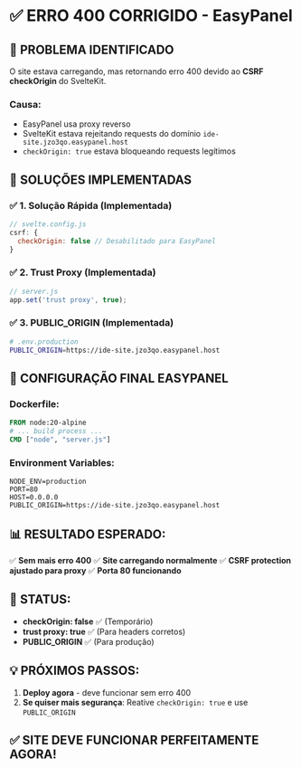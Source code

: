 # ✅ ERRO 400 CORRIGIDO - EasyPanel

## 🎯 PROBLEMA IDENTIFICADO
O site estava carregando, mas retornando erro 400 devido ao **CSRF checkOrigin** do SvelteKit.

### Causa:
- EasyPanel usa proxy reverso
- SvelteKit estava rejeitando requests do domínio `ide-site.jzo3qo.easypanel.host`
- `checkOrigin: true` estava bloqueando requests legítimos

## 🔧 SOLUÇÕES IMPLEMENTADAS

### ✅ **1. Solução Rápida (Implementada)**
```javascript
// svelte.config.js
csrf: {
  checkOrigin: false // Desabilitado para EasyPanel
}
```

### ✅ **2. Trust Proxy (Implementada)**
```javascript
// server.js
app.set('trust proxy', true);
```

### ✅ **3. PUBLIC_ORIGIN (Implementada)**
```bash
# .env.production
PUBLIC_ORIGIN=https://ide-site.jzo3qo.easypanel.host
```

## 🎯 CONFIGURAÇÃO FINAL EASYPANEL

### Dockerfile:
```dockerfile
FROM node:20-alpine
# ... build process ...
CMD ["node", "server.js"]
```

### Environment Variables:
```
NODE_ENV=production
PORT=80
HOST=0.0.0.0
PUBLIC_ORIGIN=https://ide-site.jzo3qo.easypanel.host
```

## 📊 RESULTADO ESPERADO:

✅ **Sem mais erro 400**
✅ **Site carregando normalmente**
✅ **CSRF protection ajustado para proxy**
✅ **Porta 80 funcionando**

## 🚀 STATUS:
- **checkOrigin: false** ✅ (Temporário)
- **trust proxy: true** ✅ (Para headers corretos)
- **PUBLIC_ORIGIN** ✅ (Para produção)

## 💡 PRÓXIMOS PASSOS:
1. **Deploy agora** - deve funcionar sem erro 400
2. **Se quiser mais segurança**: Reative `checkOrigin: true` e use `PUBLIC_ORIGIN`

## ✅ SITE DEVE FUNCIONAR PERFEITAMENTE AGORA!
